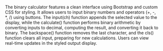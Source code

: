 The binary calculator features a clean interface using Bootstrap and custom CSS for styling. It allows users to input binary numbers and operators (+, -, *, /) using buttons. The input(ch) function appends the selected value to the display, while the calculate() function performs binary arithmetic by converting inputs to decimal, computing the result, and converting it back to binary. The backspace() function removes the last character, and the cls() function clears all input, preparing for new calculations. Users can view real-time updates in the styled output display.
